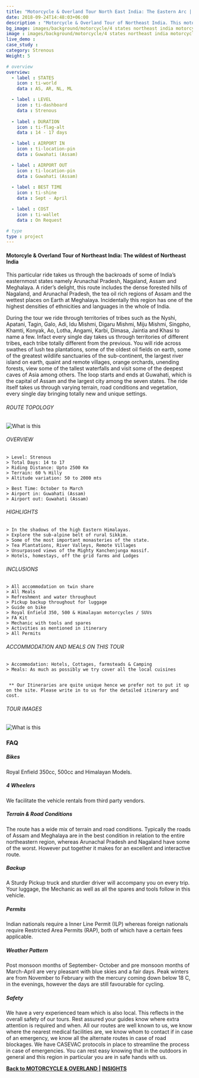 ```yaml
---
title: "Motorcycle & Overland Tour North East India: The Eastern Arc | 4 states"
date: 2018-09-24T14:48:03+06:00
description : "Motorcycle & Overland Tour of Northeast India. This motorcycle & Overland tour of Northeast India takes you across Assam, Nagaland, Meghalaya nad Arunachal Pradesh"
bg_image: images/background/motorcycle/4 states northeast india motorcycle main.jpg
image : images/background/motorcycle/4 states northeast india motorcycle tour.jpg
live_demo : 
case_study : 
category: Strenous
Weight: 5

# overview
overview:
  - label : STATES
    icon : ti-world
    data : AS, AR, NL, ML

  - label : LEVEL
    icon : ti-dashboard
    data : Strenous
    
  - label : DURATION
    icon : ti-flag-alt
    data : 14 - 17 days

  - label : AIRPORT IN
    icon : ti-location-pin
    data : Guwahati (Assam)

  - label : AIRPORT OUT
    icon : ti-location-pin
    data : Guwahati (Assam)
    
  - label : BEST TIME
    icon : ti-shine
    data : Sept - April

  - label : COST
    icon : ti-wallet
    data : On Request

# type
type : project
---
```


#### Motorcyle & Overland Tour of Northeast India: The wildest of Northeast India

This particular ride takes us through the backroads of some of India’s easternmost states namely Arunachal Pradesh, Nagaland, Assam and Meghalaya. A rider’s delight, this route includes the dense forested hills of Nagaland, and Arunachal Pradesh, the tea oil rich  regions of Assam and the wettest places on Earth at Meghalaya. Incidentally this region has one of the highest densities of ethnicities and languages in the whole of India. 

During the tour we ride through territories of tribes such as the Nyshi, Apatani, Tagin, Galo, Adi, Idu Mishmi, Digaru Mishmi, Miju Mishmi, Singpho, Khamti, Konyak, Ao, Lotha, Angami, Karbi, Dimasa, Jaintia and Khasi to name a few. Infact every single day takes us through territories of different tribes, each tribe totally different from the previous. You will ride across swathes of lush tea plantations, some of the oldest oil fields on earth, some of the greatest wildlife sanctuaries of the sub-continent, the largest river island on earth, quaint and remote villages, orange orchards, unending forests, view some of the tallest waterfalls and visit some of the deepest caves of Asia among others. The loop starts and ends at Guwahati, which is the capital of Assam and the largest city among the seven states. The ride itself takes us through varying terrain, road conditions and vegetation, every single day bringing totally new and unique settings.

###### ROUTE TOPOLOGY

![What is this](/images/background/motorcycle/4stetsmotottopo.jpg)

###### OVERVIEW
```
> Level: Strenous
> Total Days: 14 to 17
> Riding Distance: Upto 2500 Km
> Terrain: 60 % Hilly 
> Altitude variation: 50 to 2000 mts

> Best Time: October to March
> Airport in: Guwahati (Assam)
> Airport out: Guwahati (Assam)
```




###### HIGHLIGHTS
```
> In the shadows of the high Eastern Himalayas.
> Explore the sub-alpine belt of rural Sikkim.
> Some of the most important monasteries of the state.
> Tea Plantations, River Valleys, Remote Villages
> Unsurpassed views of the Mighty Kanchenjunga massif.
> Hotels, homestays, off the grid farms and Lodges
```

###### INCLUSIONS
```
> All accommodation on twin share
> All Meals
> Refreshment and water throughout
> Pickup backup throughout for luggage
> Guide on bike
> Royal Enfield 350, 500 & Himalayan motorcycles / SUVs
> FA Kit
> Mechanic with tools and spares
> Activities as mentioned in itinerary
> All Permits
```
###### ACCOMMODATION AND MEALS ON THIS TOUR
```
> Accommodation: Hotels, Cottages, farmsteads & Camping
> Meals: As much as possibly we try cover all the local cuisines
 
```
``` ** Our Itineraries are quite unique hence we prefer not to put it up on the site. Please write in to us for the detailed itinerary and cost.```

###### TOUR IMAGES

![What is this](/images/background/motorcycle/4statesnemotorcyclegallery.jpg)



### FAQ

##### Bikes

Royal Enfield 350cc, 500cc and Himalayan Models.

##### 4 Wheelers

We facilitate the vehicle rentals from third party vendors.

##### Terrain & Road Conditions

The route has a wide mix of terrain and road conditions. Typically the roads of Assam and Meghalaya are in the best condition in relation to the entire northeastern region, whereas Arunachal Pradesh and Nagaland have some of the worst. However put together it makes for an excellent and interactive route.

##### Backup
A Sturdy Pickup truck and sturdier driver will accompany you on every trip. Your luggage, the Mechanic as well as all the spares and tools follow in this vehicle.

##### Permits
Indian nationals require a Inner Line Permit (ILP) whereas foreign nationals require Restricted Area Permits (RAP), both of which have a certain fees applicable.

##### Weather Pattern
Post monsoon months of September- October and pre monsoon months of March-April are very pleasant with blue skies and a fair days. Peak winters are from November to February with the mercury coming down below 18 C, in the evenings, however the days are still favourable for cycling.

##### Safety 
We have a very experienced team which is also local. This reflects in the overall safety of our tours. Rest assured your guides know where extra attention is required and when. All our routes are well known to us, we know where the nearest medical facilities are, we know whom to contact if in case of an emergency, we know all the alternate routes in case of road blockages. We have CASEVAC protocols in place to streamline the process in case of emergencies. You can rest easy knowing that in the outdoors in general and this region in particular you are in safe hands with us.



**[Back to MOTORCYCLE & OVERLAND  ](/motorcycle/) | [INSIGHTS](/insights/)**